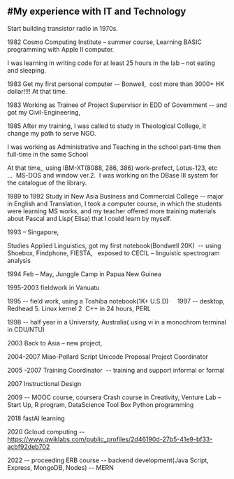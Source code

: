 #My experience with IT and Technology 
---
Start building transistor radio in 1970s. 

1982 Cosmo Computing Institute – summer course, Learning BASIC programming with Apple II computer. 

I was learning in writing code for at least 25 hours in the lab – not eating and sleeping. 

1983 Get my first personal computer --  Bonwell,  cost more than 3000+ HK dollar!!!! At that time. 

1983 Working as Trainee of Project Supervisor in EDD of Government -- and got my Civil-Engineering,  

 1985 After my training, I was called to study in Theological College, it change my path to serve NGO. 

I was working as Administrative and Teaching in the school part-time then full-time in the same School 

At that time,, using IBM-XT(8088, 286, 386) work-prefect, Lotus-123, etc ...  MS-DOS and window ver.2.  I was working on the DBase III system for the catalogue of the library.

1989 to 1992 Study in New Asia Business and Commercial College -- major in English and Translation, I took a computer course, in which the students were learning MS works, and my teacher offered  more training materials about Pascal and Lisp( Elisa) that I could learn by myself.

1993 – Singapore, 

Studies Applied Linguistics, got my first notebook(Bondwell 20K)  -- using Shoebox, Findphone, FIESTA,  
exposed to CECIL – linguistic spectrogram analysis  

1994 Feb – May, Junggle Camp in Papua New Guinea

1995-2003 fieldwork in Vanuatu 

1995 -- field work, using a Toshiba notebook(1K+ U.S.D)  
 
1997 -- desktop, Redhead 5. Linux kernel 2 
C++ in 24 hours, PERL

1998 -- half year in a University, Australia( using vi in a monochrom terminal in CDU/NTU) 

2003 Back to Asia – new project, 

2004-2007 Miao-Pollard Script Unicode Proposal Project Coordinator

2005 -2007 Training Coordinator  -- training and support informal or formal 

2007 Instructional Design

2009 -- MOOC course, coursera
Crash course in Creativity, Venture Lab – Start Up,
R program, DataScience Tool Box
Python programming

2018 fastAI learning

2020 Gcloud computing -- https://www.qwiklabs.com/public_profiles/2d46190d-27b5-41e9-bf33-acbf92deb702

2022 -- proceeding ERB course -- backend development(Java Script, Express, MongoDB, Nodes) -- MERN
 
   

